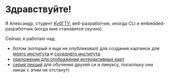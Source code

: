 # Здравствуйте!
Я Александр, студент [КубГТУ](https://kubstu.ru), веб-разработчик, иногда CLI и embedded-разработчик (когда мне становится скучно).

Сейчас я работаю над:
- ботом (который я еще не опубликовал) для создания картинок для [моего института](https://t.me/abitimritts) и [соседнего института](https://t.me/IFN_kubstu)
- [приложение для отображения интерактивных карт](https://github.com/alexanderthesensei/history_display)
- [серия лекций](https://github.com/basics) для обучения друзей си и линуксу, поскольку они никак с этим не отстанут)
